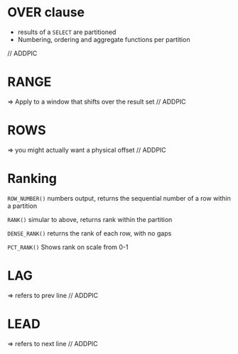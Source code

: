 # OVER clause
- results of a `SELECT` are partitioned
- Numbering, ordering and aggregate functions per partition

// ADDPIC

# RANGE
=> Apply to a window that shifts over the result set
// ADDPIC

# ROWS
=> you might actually want a physical offset
// ADDPIC

# Ranking
`ROW_NUMBER()`
numbers output, returns the sequential number of a row within a partition

`RANK()`
simular to above, returns rank within the partition

`DENSE_RANK()`
returns the rank of each row, with no gaps

`PCT_RANK()`
Shows rank on scale from 0-1


# LAG
=> refers to prev line
// ADDPIC

# LEAD
=> refers to next line
// ADDPIC



